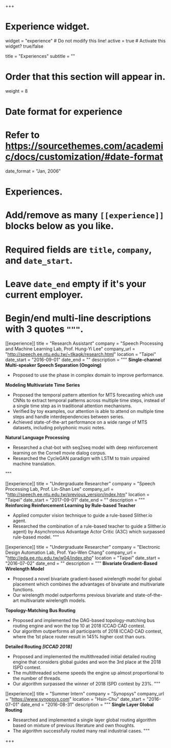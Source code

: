 +++
# Experience widget.
widget = "experience"  # Do not modify this line!
active = true  # Activate this widget? true/false

title = "Experiences"
subtitle = ""

# Order that this section will appear in.
weight = 8

# Date format for experience
#   Refer to https://sourcethemes.com/academic/docs/customization/#date-format
date_format = "Jan, 2006"

# Experiences.
#   Add/remove as many `[[experience]]` blocks below as you like.
#   Required fields are `title`, `company`, and `date_start`.
#   Leave `date_end` empty if it's your current employer.
#   Begin/end multi-line descriptions with 3 quotes `"""`.

[[experience]]
  title = "Research Assistant"
  company = "Speech Processing and Machine Learning Lab, Prof. Hung-Yi Lee"
  company_url = "http://speech.ee.ntu.edu.tw/~tlkagk/research.html"
  location = "Taipei"
  date_start = "2016-09-01"
  date_end = ""
  description = """
  **Single-channel Multi-speaker Speech Separation (Ongoing)**

  * Proposed to use the phase in complex domain to improve performance.

  **Modeling Multivariate Time Series**

  * Proposed the temporal pattern attention for MTS forecasting which use CNNs to extract temporal patterns across multiple time steps, instead of a single time step as in traditional attention mechanisms.
  * Verified by toy examples, our attention is able to attend on multiple time steps and handle interdependencies between series.
  * Achieved state-of-the-art performance on a wide range of MTS datasets, including polyphonic music notes.

  **Natural Language Processing**

  * Researched a chat-bot with seq2seq model with deep reinforcement learning on the Cornell movie dialog corpus.
  * Researched the CycleGAN paradigm with LSTM to train unpaired machine translation.

  """

[[experience]]
  title = "Undergraduate Researcher"
  company = "Speech Processing Lab, Prof. Lin-Shan Lee"
  company_url = "http://speech.ee.ntu.edu.tw/previous_version/index.htm"
  location = "Taipei"
  date_start = "2017-09-01"
  date_end = ""
  description = """
  **Reinforcing Reinforcement Learning by Rule-based Teacher**

  * Applied computer vision technique to guide a rule-based Slither.io agent.
  * Researched the combination of a rule-based teacher to guide a  Slither.io agent} by Asynchronous Advantage Actor Critic (A3C) which surpassed rule-based model.
  """

[[experience]]
  title = "Undergraduate Researcher"
  company = "Electronic Design Automation Lab, Prof. Yao-Wen Chang"
  company_url = "http://eda.ee.ntu.edu.tw/w04/index.php"
  location = "Taipei"
  date_start = "2016-07-02"
  date_end = ""
  description = """
  **Bivariate Gradient-Based Wirelength Model**

  * Proposed a novel bivariate gradient-based wirelength model for global placement which combines the advantages of bivariate and multivariate functions.
  * Our wirelength model outperforms previous bivariate and state-of-the-art multivariate wirelength models.

  **Topology-Matching Bus Routing**

  * Proposed and implemented the DAG-based topology-matching bus routing engine and won the top 10 at 2018 ICCAD CAD contest.
  * Our algorithm outperforms all participants of 2018 ICCAD CAD contest, where the 1st place router result in 145% higher cost than ours.

  **Detailed Routing** ***[ICCAD 2018]***

  * Proposed and implemented the multithreaded initial detailed routing engine that considers global guides and won the 3rd place at the 2018 ISPD contest.
  * The multithreaded scheme speeds the engine up almost proportional to the number of threads.
  * Our algorithm surpassed the winner of 2018 ISPD contest by 23%.
  """

[[experience]]
  title = "Summer Intern"
  company = "Synopsys"
  company_url = "https://www.synopsys.com"
  location = "Hsin-Chu"
  date_start = "2016-07-01"
  date_end = "2016-08-31"
  description = """
  **Single Layer Global Routing**

  * Researched and implemented a single layer global routing algorithm based on mixture of previous literature and own thoughts.
  * The algorithm successfully routed many real industrial cases.
  """

+++
